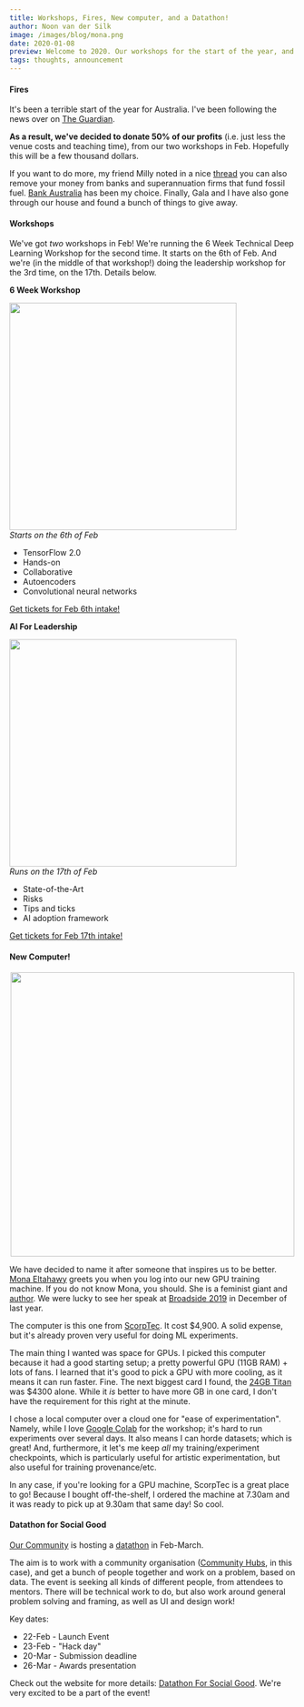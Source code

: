 ```yaml
---
title: Workshops, Fires, New computer, and a Datathon!
author: Noon van der Silk
image: /images/blog/mona.png
date: 2020-01-08
preview: Welcome to 2020. Our workshops for the start of the year, and how we're giving back. And also, our new GPU machine!
tags: thoughts, announcement
---
```


#### Fires

It's been a terrible start of the year for Australia. I've been following the
news over on [The
Guardian](https://www.theguardian.com/australia-news/live/2020/jan/08/nsw-fires-live-updates-victoria-bushfires-south-australia-fire-sa-australian-bushfire-near-me-rfs-cfa-latest-news-wednesday).

**As a result, we've decided to donate 50% of our profits** (i.e. just less the
venue costs and teaching time), from our two workshops in Feb. Hopefully this
will be a few thousand dollars.

If you want to do more, my friend Milly noted in a nice
[thread](https://twitter.com/meelijane/status/1213251935035260928) you can
also remove your money from banks and superannuation firms that fund fossil
fuel. [Bank Australia](https://www.bankaust.com.au/responsible-banking/) has
been my choice.  Finally, Gala and I have also gone through our house and
found a bunch of things to give away. 


<!--more-->

#### Workshops

We've got _two_ workshops in Feb! We're running the 6 Week Technical Deep
Learning Workshop for the second time. It starts on the 6th of Feb. And we're
(in the middle of that workshop!) doing the leadership workshop for the 3rd
time, on the 17th. Details below.

**6 Week Workshop**

<div class="ws">
  <a href="/6-week-workshop-on-deep-learning.html"><img src="/images/workshop-action-photos/image6_720.jpg" style="width: 400px;" /></a>
  <div>
  <i>Starts on the 6th of Feb</i>

  - TensorFlow 2.0
  - Hands-on
  - Collaborative
  - Autoencoders
  - Convolutional neural networks
  <div class="btn-b">
<a class="btn" href="https://events.humanitix.com.au/braneshop-6-week-technical-deep-learning-workshop-feb">Get tickets for Feb 6th intake!</a> </div>
  </div>
</div>



**AI For Leadership**

<div class="ws">
  <a href="/ai-for-leadership.html"><img src="/images/workshop-action-photos/23-sept-leadership-small.jpg" style="width: 400px;" /></a>
  <div>
  <i>Runs on the 17th of Feb</i>

  - State-of-the-Art
  - Risks
  - Tips and ticks
  - AI adoption framework
  <div class="btn-b">
<a class="btn" href="https://events.humanitix.com.au/braneshop-ai-for-leadership-feb">Get tickets for Feb 17th intake!</a> </div>
  </div>
</div>


#### New Computer!

<center><img src="/images/blog/mona.png" style="width: 500px" /></center>

We have decided to name it after someone that inspires us to be better. [Mona
Eltahawy](https://twitter.com/monaeltahawy) greets you when you log into our
new GPU training machine. If you do not know Mona, you should. She is a
feminist giant and [author](https://en.wikipedia.org/wiki/Mona_Eltahawy#Bibliography). We were
lucky to see her speak at [Broadside 2019](/posts/Broadside-Debrief.html) in December of last year. 

The computer is this one from
[ScorpTec](https://www.scorptec.com.au/product/Ready-to-Run-PCs/Gaming-PC/77756-SS-TEMPEST2080TI-2). 
It cost $4,900. A solid expense, but it's already proven very useful for doing ML experiments.

The main thing I wanted was space for GPUs. I picked this computer because it
had a good starting setup; a pretty powerful GPU (11GB RAM) + lots of fans. I
learned that it's good to pick a GPU with more cooling, as it means it can run
faster. Fine. The next biggest card I found, the [24GB
Titan](https://www.scorptec.com.au/product/Graphics-Cards/NVIDIA/76038-900-1G150-2500-000)
was $4300 alone. While it _is_ better to have more GB in one card, I don't
have the requirement for this right at the minute.

I chose a local computer over a cloud one for "ease of experimentation".
Namely, while I love [Google Colab](https://colab.research.google.com/) for
the workshop; it's hard to run experiments over several days. It also means I
can horde datasets; which is great! And, furthermore, it let's me keep _all_
my training/experiment checkpoints, which is particularly useful for artistic
experimentation, but also useful for training provenance/etc.

In any case, if you're looking for a GPU machine, ScorpTec is a great place to
go! Because I bought off-the-shelf, I ordered the machine at 7.30am and it was
ready to pick up at 9.30am that same day! So cool.


#### Datathon for Social Good

[Our Community](https://www.ourcommunity.com.au/) is hosting a
[datathon](https://www.ourcommunity.com.au/datathon) in Feb-March. 

The aim is to
work with a community organisation ([Community Hubs](http://www.communityhubs.org.au/), in this case),
and get a bunch of people together and work on a problem, based on data. The
event is seeking all kinds of different people, from attendees to mentors.
There will be technical work to do, but also work around general problem
solving and framing, as well as UI and design work!

Key dates:

- 22-Feb - Launch Event
- 23-Feb - "Hack day"
- 20-Mar - Submission deadline
- 26-Mar - Awards presentation

Check out the website for more details: [Datathon For Social
Good](https://www.ourcommunity.com.au/datathon).  We're very excited to be a
part of the event!
